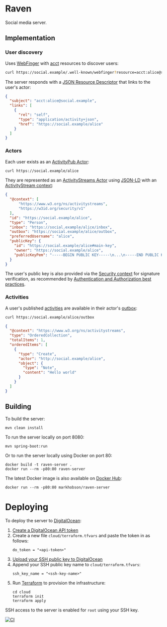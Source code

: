# Raven

Social media server.

## Implementation

### User discovery

Uses [WebFinger](https://www.rfc-editor.org/rfc/rfc7033) with [acct](https://www.rfc-editor.org/rfc/rfc7565) resources
to discover users:

```bash
curl https://social.example/.well-known/webfinger?resource=acct:alice@social.example
```

The server responds with a [JSON Resource Descriptor](https://www.rfc-editor.org/rfc/rfc6415) that links to the user's
actor:

```json
{
  "subject": "acct:alice@social.example",
  "links": [
    {
      "rel": "self",
      "type": "application/activity+json",
      "href": "https://social.example/alice"
    }
  ]
}
```

### Actors

Each user exists as an [ActivityPub Actor](https://www.w3.org/TR/activitypub/#actors):

```bash
curl https://social.example/alice
```

They are represented as an [ActivityStreams Actor](https://www.w3.org/TR/activitystreams-core/#actors) using
[JSON-LD](https://www.w3.org/TR/json-ld/) with an [ActivityStream context](https://www.w3.org/ns/activitystreams):

```json
{
  "@context": [
      "https://www.w3.org/ns/activitystreams",
      "https://w3id.org/security/v1"
  ],
  "id": "https://social.example/alice",
  "type": "Person",
  "inbox": "https://social.example/alice/inbox",
  "outbox": "https://social.example/alice/outbox",
  "preferredUsername": "alice",
  "publicKey": {
    "id": "https://social.example/alice#main-key",
    "owner": "https://social.example/alice",
    "publicKeyPem": "-----BEGIN PUBLIC KEY-----\n...\n-----END PUBLIC KEY-----\n"
  }
}
```

The user's public key is also provided via the [Security context](https://web-payments.org/vocabs/security) for
signature verification, as recommended by [Authentication and Authorization best
practices](https://www.w3.org/wiki/SocialCG/ActivityPub/Authentication_Authorization). 

### Activities

A user's published [activities](https://www.w3.org/TR/activitystreams-core/#activities) are available in their actor's
[outbox](https://www.w3.org/TR/activitypub/#outbox):

```bash
curl https://social.example/alice/outbox
```

```json
{
  "@context": "https://www.w3.org/ns/activitystreams",
  "type": "OrderedCollection",
  "totalItems": 1,
  "orderedItems": [
    {
      "type": "Create",
      "actor": "http://social.example/alice",
      "object": {
        "type": "Note",
        "content": "Hello world"
      }
    }
  ]
}
```

## Building

To build the server:

```
mvn clean install
```

To run the server locally on port 8080:

```
mvn spring-boot:run
```

Or to run the server locally using Docker on port 80:

```
docker build -t raven-server .
docker run --rm -p80:80 raven-server
```

The latest Docker image is also available on [Docker Hub](https://hub.docker.com/r/markhobson/raven-server):

```
docker run --rm -p80:80 markhobson/raven-server
```

# Deploying

To deploy the server to [DigitalOcean](https://www.digitalocean.com/):

1. [Create a DigitalOcean API token](https://docs.digitalocean.com/reference/api/create-personal-access-token/)
2. Create a new file `cloud/terraform.tfvars` and paste the token in as follows:
   ```
   do_token = "<api-token>"
   ```                     
3. [Upload your SSH public key to DigitalOcean](https://docs.digitalocean.com/products/droplets/how-to/add-ssh-keys/to-team/)
4. Append your SSH public key name to `cloud/terraform.tfvars`:
   ```
   ssh_key_name = "<ssh-key-name>"
   ```
5. Run [Terraform](https://www.terraform.io/) to provision the infrastructure:
   ```
   cd cloud
   terraform init
   terraform apply
   ```

SSH access to the server is enabled for `root` using your SSH key. 

[![CI](https://github.com/markhobson/raven/actions/workflows/ci.yml/badge.svg)](https://github.com/markhobson/raven/actions/workflows/ci.yml)
